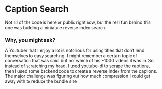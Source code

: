 # Caption Search

Not all of the code is here or public right now, but the real fun behind this one was building a miniature reverse index search.

### Why, you might ask?

A Youtuber that I enjoy a lot is notorious for using titles that don't lend themselves to easy searching. I might remember
a certain topic of conversation that was said, but not which of his ~1000 videos it was in. So instead of scratching my head,
I used youtube-dl to scrape the captions, then I used some backend code to create a reverse index from the captions. The major
challenge was figuring out how much compression I could get away with to reduce the bundle size
